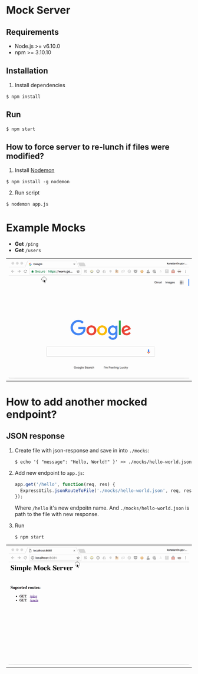 # Mock Server

## Requirements

- Node.js >= v6.10.0
- npm >= 3.10.10

## Installation

1. Install dependencies

  ```
  $ npm install
  ```

## Run

```terminal
$ npm start
```

## How to force server to re-lunch if files were modified?

1. Install [Nodemon](https://github.com/remy/nodemon)
  
  ```terminal
  $ npm install -g nodemon
  ```

2. Run script

  ```terminal
  $ nodemon app.js
  ```

# Example Mocks

- **Get** `/ping`
- **Get** `/users`

| |
|---|
| ![](./documentation/Mock-Server-Demo.gif) |

# How to add another mocked endpoint?

## JSON response

1. Create file with json-response and save in into `./mocks`:  

    ```terminal
    $ echo '{ "message": "Hello, World!" }' >> ./mocks/hello-world.json
    ```

2. Add new endpoint to `app.js`:
    
    ```js
    app.get('/hello', function(req, res) {
      ExpressUtils.jsonRouteToFile('./mocks/hello-world.json', req, res);
    });
    ```  
    
    Where `/hello` it's new endpoitn name.
    And `./mocks/hello-world.json` is path to the file with new response.

3. Run  

    ```terminal
    $ npm start
    ```

| |
|---|
| ![](./documentation/Mock-Server-Demo-new-endpoint.gif) |
